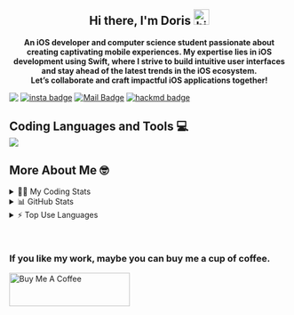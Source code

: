 <h2 align="center">
  <strong>
    Hi there, I'm Doris
    <img src="https://user-images.githubusercontent.com/1303154/88677602-1635ba80-d120-11ea-84d8-d263ba5fc3c0.gif" width="28px" height="28px" alt="hi">
  </strong>
</h2>

<p align="center">
  <strong>
    An iOS developer and computer science student passionate about creating captivating mobile experiences. My expertise lies in iOS development using Swift, where I strive to build intuitive user interfaces and stay ahead of the latest trends in the iOS ecosystem. </br>Let’s collaborate and craft impactful iOS applications together!
  </strong>
</p>

<div style="display: flex; align-items: center;">
  <img src="https://komarev.com/ghpvc/?username=Doris-WenZiYing">
  <span style="margin-right: 4px;"></span>
  <a href="https://www.instagram.com/dolores_dione/" target="_blank">
  <img src="https://img.shields.io/badge/%20-dolores__dione-e84393?style=flat&labelColor=e84393&logo=instagram&logoColor=white" alt="insta badge">
  </a>
  <span style="margin-right: 4px;"></span>
  <a href="mailto:doris070714@gmail.com">
    <img src="https://img.shields.io/badge/%20-doris070714-c0392b?style=flat&labelColor=c0392b&logo=gmail&logoColor=white" alt="Mail Badge">
  </a>
  <span style="margin-right: 4px;"></span>
  <a href="https://hackmd.io/@rizzyD" target="_blank">
    <img src="https://img.shields.io/badge/%20-%40rizzy__D-%23555d6b?style=flat&logo=mdbook&logoColor=white" alt="hackmd badge">
  </a>
</div>

<h2 align="left">
  <strong>
    Coding Languages and Tools 💻</br>
  </strong>
  <img src="https://img.shields.io/badge/-swift-F54A2A?style=for-the-badge&labelColor=black&logoColor=F54A2A&logo=swift&logoColor=white">
  <span style="margin-right: 4px;"></span>

  </br>
</h2>

<h2 align="left">
  <strong>
    More About Me 🤓</br>
  </strong>
</h2>

<details>
<summary> 👩‍💻 My Coding Stats</summary></br>

<!--START_SECTION:waka-->
![Code Time](http://img.shields.io/badge/Code%20Time-7%20hrs%2028%20mins-blue)

**🐱 My GitHub Data** 

> 📦 76.9 kB Used in GitHub's Storage 
 > 
> 🏆 67 Contributions in the Year 2023
 > 
> 🚫 Not Opted to Hire
 > 
> 📜 5 Public Repositories 
 > 
> 🔑 3 Private Repositories 
 > 
**I'm an Early 🐤** 

```text
🌞 Morning                48 commits          ██░░░░░░░░░░░░░░░░░░░░░░░   09.28 % 
🌆 Daytime                378 commits         ██████████████████░░░░░░░   73.11 % 
🌃 Evening                71 commits          ███░░░░░░░░░░░░░░░░░░░░░░   13.73 % 
🌙 Night                  20 commits          █░░░░░░░░░░░░░░░░░░░░░░░░   03.87 % 
```
📅 **I'm Most Productive on Wednesday** 

```text
Monday                   124 commits         ██████░░░░░░░░░░░░░░░░░░░   23.98 % 
Tuesday                  37 commits          ██░░░░░░░░░░░░░░░░░░░░░░░   07.16 % 
Wednesday                154 commits         ███████░░░░░░░░░░░░░░░░░░   29.79 % 
Thursday                 3 commits           ░░░░░░░░░░░░░░░░░░░░░░░░░   00.58 % 
Friday                   51 commits          ██░░░░░░░░░░░░░░░░░░░░░░░   09.86 % 
Saturday                 116 commits         ██████░░░░░░░░░░░░░░░░░░░   22.44 % 
Sunday                   32 commits          ██░░░░░░░░░░░░░░░░░░░░░░░   06.19 % 
```


📊 **This Week I Spent My Time On** 

```text
🕑︎ Time Zone: Asia/Taipei

💬 Programming Languages: 
Markdown                 4 hrs 28 mins       █████████████████░░░░░░░░   67.61 % 
YAML                     52 mins             ███░░░░░░░░░░░░░░░░░░░░░░   13.17 % 
Text                     40 mins             ███░░░░░░░░░░░░░░░░░░░░░░   10.24 % 
Python                   31 mins             ██░░░░░░░░░░░░░░░░░░░░░░░   07.94 % 
Git                      4 mins              ░░░░░░░░░░░░░░░░░░░░░░░░░   01.02 % 

🔥 Editors: 
VS Code                  6 hrs 37 mins       █████████████████████████   100.00 % 

🐱‍💻 Projects: 
Intro                    2 hrs 39 mins       ██████████░░░░░░░░░░░░░░░   40.25 % 
Doris-WenZiYing          2 hrs 10 mins       ████████░░░░░░░░░░░░░░░░░   32.88 % 
yolov5                   53 mins             ███░░░░░░░░░░░░░░░░░░░░░░   13.52 % 
yolov5-master            22 mins             █░░░░░░░░░░░░░░░░░░░░░░░░   05.72 % 
Model                    20 mins             █░░░░░░░░░░░░░░░░░░░░░░░░   05.12 % 

💻 Operating System: 
Mac                      6 hrs 37 mins       █████████████████████████   100.00 % 
```

**I Mostly Code in Swift** 

```text
Swift                    3 repos             █████████░░░░░░░░░░░░░░░░   37.50 % 
C                        2 repos             ██████░░░░░░░░░░░░░░░░░░░   25.00 % 
JavaScript               1 repo              ███░░░░░░░░░░░░░░░░░░░░░░   12.50 % 
HTML                     1 repo              ███░░░░░░░░░░░░░░░░░░░░░░   12.50 % 
Vue                      1 repo              ███░░░░░░░░░░░░░░░░░░░░░░   12.50 % 
```




 Last Updated on 08/06/2023 10:09:19 UTC
<!--END_SECTION:waka-->

</details>

<details>
<summary> 📊 GitHub Stats </summary>
<img src="https://github-readme-stats.vercel.app/api?username=Doris-WenZiYing&show_icons=true&hide_border=true&count_private=true&theme=dark" alt="Doris-WenZiYing"></br>
<img src="https://github-profile-trophy.vercel.app/?username=Doris-WenZiYing&theme=juicyfresh&no-frame=true&column=4&row=3" alt="Doris-WenZiYing"></br>
<img src="https://github-readme-streak-stats.herokuapp.com/?user=Doris-WenZiYing&theme=dark&hide_border=true" alt="Doris-WenZiYing">
</details>

<details>
<summary> ⚡️ Top Use Languages </summary>
<img src="https://github-readme-stats.vercel.app/api/top-langs?username=Doris-WenZiYing&show_icons=true&locale=en&layout=compact&theme=dark&hide_border=true" alt="Doris-WenZiYing">
</details>

<p>
  </br><h3 style="font-weight:bold">If you like my work, maybe you can buy me a cup of coffee.</br></h3>
  <a href="https://www.buymeacoffee.com/rizzyD" target="_blank">
    <img
      src="https://cdn.buymeacoffee.com/buttons/v2/default-yellow.png"
      alt="Buy Me A Coffee"
      style="height: 60px !important;width: 217px !important;"
    />
  </a>
</p>
